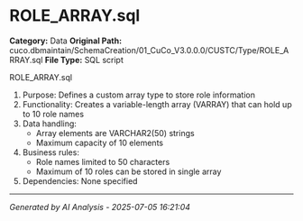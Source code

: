 # ROLE_ARRAY.sql

**Category:** Data
**Original Path:** cuco.dbmaintain/SchemaCreation/01_CuCo_V3.0.0.0/CUSTC/Type/ROLE_ARRAY.sql
**File Type:** SQL script

ROLE_ARRAY.sql
1. Purpose: Defines a custom array type to store role information
2. Functionality: Creates a variable-length array (VARRAY) that can hold up to 10 role names
3. Data handling:
   - Array elements are VARCHAR2(50) strings
   - Maximum capacity of 10 elements
4. Business rules:
   - Role names limited to 50 characters
   - Maximum of 10 roles can be stored in single array
5. Dependencies: None specified

---
*Generated by AI Analysis - 2025-07-05 16:21:04*
